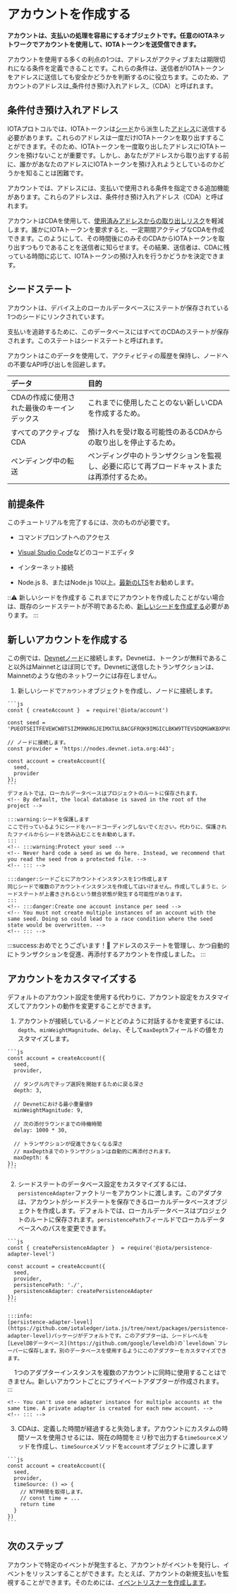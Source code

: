 # アカウントを作成する
<!-- # Create an account -->

**アカウントは、支払いの処理を容易にするオブジェクトです。任意のIOTAネットワークでアカウントを使用して、IOTAトークンを送受信できます。**
<!-- **An account is an object that makes it easier to handle payments. You can use your account on any IOTA network to send and receive IOTA tokens.** -->

アカウントを使用する多くの利点の1つは、アドレスがアクティブまたは期限切れになる条件を定義できることです。これらの条件は、送信者がIOTAトークンをアドレスに送信しても安全かどうかを判断するのに役立ちます。このため、アカウントのアドレスは_条件付き預け入れアドレス_（CDA）と呼ばれます。
<!-- One of the many benefits of using accounts is that you can define conditions in which your addresses are active or expired. These conditions help senders to decide whether it's safe to send tokens to an address. For this reason, addresses in accounts are called _conditional deposit addresses_ (CDA). -->

## 条件付き預け入れアドレス
<!-- ## Conditional deposit addresses -->

IOTAプロトコルでは、IOTAトークンは[シード](root://getting-started/0.1/introduction/what-is-a-seed.md)から派生した[アドレス](root://dev-essentials/0.1/concepts/addresses-and-signatures.md)に送信する必要があります。これらのアドレスは一度だけIOTAトークンを取り出すすることができます。そのため、IOTAトークンを一度取り出したアドレスにIOTAトークンを預けないことが重要です。しかし、あなたがアドレスから取り出すする前に、誰かがあなたのアドレスにIOTAトークンを預け入れようとしているのかどうかを知ることは困難です。
<!-- In the IOTA protocol, IOTA tokens must be sent to [addresses](root://dev-essentials/0.1/concepts/addresses-and-signatures.md), which are derived from your [seed](root://getting-started/0.1/introduction/what-is-a-seed.md). These addresses may be withdrawn from only once. As a result, it's important that no one deposits IOTA tokens into a withdrawn address. But, it's difficult to know when or if someone is going to deposit IOTA tokens into your address before you withdraw from it. -->

アカウントでは、アドレスには、支払いで使用される条件を指定できる追加機能があります。これらのアドレスは、条件付き預け入れアドレス（CDA）と呼ばれます。
<!-- In accounts, addresses come with extra features that allow you to specify the conditions in which they may be used in payments. These addresses are called conditional deposit addresses (CDA). -->

アカウントはCDAを使用して、[使用済みアドレスからの取り出しリスク](root://dev-essentials/0.1/concepts/addresses-and-signatures.md#address-reuse)を軽減します。誰かにIOTAトークンを要求すると、一定期間アクティブなCDAを作成できます。このようにして、その時間後にのみそのCDAからIOTAトークンを取り出すつもりであることを送信者に知らせます。その結果、送信者は、CDAに残っている時間に応じて、IOTAトークンの預け入れを行うかどうかを決定できます。
<!-- Accounts use CDAs to help reduce the [risk of withdrawing from spent addresses](root://dev-essentials/0.1/concepts/addresses-and-signatures.md#address-reuse). When you request IOTA tokens from someone, you can create a CDA that's active for a certain period of time. This way, you let the sender know that you intend to withdraw from that address only after that time. As a result, the sender can decide whether to make a deposit, depending on how much time is left on a CDA. -->

## シードステート
<!-- ## Seed state -->

アカウントは、デバイス上のローカルデータベースにステートが保存されている1つのシードにリンクされています。
<!-- An account is linked to one seed whose state is stored in a local database on your device. -->

支払いを追跡するために、このデータベースにはすべてのCDAのステートが保存されます。このステートはシードステートと呼ばれます。
<!-- To keep track of payments, this database stores the state of all CDAs. This state is called the seed state. -->

アカウントはこのデータを使用して、アクティビティの履歴を保持し、ノードへの不要なAPI呼び出しを回避します。
<!-- Accounts use this data to keep a history of activity and to avoid making unnecessary API calls to nodes. -->

| **データ** | **目的** |
| :----- | :--- |
| CDAの作成に使用された最後のキーインデックス | これまでに使用したことのない新しいCDAを作成するため。 |
| すべてのアクティブなCDA | 預け入れを受け取る可能性のあるCDAからの取り出しを停止するため。 |
| ペンディング中の転送 | ペンディング中のトランザクションを監視し、必要に応じて再ブロードキャストまたは再添付するため。 |

<!-- |:-----------------|:----------| -->
<!-- |**Data**| **Purpose**| -->
<!-- |:-----------------|:----------| -->
<!-- |The last key index that was used to create a CDA| Create a new CDA that has never been used before| -->
<!-- |All active CDAs|Stop withdrawals from CDAs that may receive deposits| -->
<!-- |Pending transfers| Monitor pending transactions and rebroadcast or reattach them if necessary| -->

## 前提条件
<!-- ## Prerequisites -->

このチュートリアルを完了するには、次のものが必要です。
<!-- To complete this tutorial, you need the following: -->

* コマンドプロンプトへのアクセス
<!-- * Access to a command prompt -->
* [Visual Studio Code](https://code.visualstudio.com/Download)などのコードエディタ
<!-- * A code editor such as [Visual Studio Code](https://code.visualstudio.com/Download) -->
* インターネット接続
<!-- * An Internet connection -->
* Node.js 8、またはNode.js 10以上。[最新のLTS](https://nodejs.org/en/download/)をお勧めします。
<!-- * Node.js 8, or Node.js 10 or higher. We recommend the [latest LTS](https://nodejs.org/en/download/). -->

:::warning: 新しいシードを作成する
これまでにアカウントを作成したことがない場合は、既存のシードステートが不明であるため、[新しいシードを作成する](root://getting-started/0.1/tutorials/get-started.md)必要があります。
:::
<!-- :::warning: Create a new seed -->
<!-- If you have never created an account before, you must [create a new seed](root://getting-started/0.1/tutorials/get-started.md) because existing seed states are unknown. -->
<!-- ::: -->

## 新しいアカウントを作成する
<!-- ## Create a new account -->

この例では、[Devnetノード](root://getting-started/0.1/references/iota-networks.md#devnet)に接続します。Devnetは、トークンが無料であること以外はMainnetとほぼ同じです。Devnetに送信したトランザクションは、Mainnetのような他のネットワークには存在しません。
<!-- In this example, we connect to a [Devnet node](root://getting-started/0.1/references/iota-networks.md#devnet). The Devnet is similar to the Mainnet, except the tokens are free. Any transactions that you send to the Devnet do not exist on other networks such as the Mainnet. -->

1. 新しいシードで`アカウント`オブジェクトを作成し、ノードに接続します。
  <!-- 1. Create an `account` object with a new seed and connect to a node -->

    ```js
    const { createAccount }  = require('@iota/account')

    const seed = 'PUEOTSEITFEVEWCWBTSIZM9NKRGJEIMXTULBACGFRQK9IMGICLBKW9TTEVSDQMGWKBXPVCBMMCXWMNPDX';

    // ノードに接続します。
    const provider = 'https://nodes.devnet.iota.org:443';

    const account = createAccount({
      seed,
      provider
    });
    ```
    デフォルトでは、ローカルデータベースはプロジェクトのルートに保存されます。
    <!-- By default, the local database is saved in the root of the project -->

    :::warning:シードを保護します
    ここで行っているようにシードをハードコーディングしないでください。代わりに、保護されたファイルからシードを読み込むことをお勧めします。
    :::
    <!-- :::warning:Protect your seed -->
    <!-- Never hard code a seed as we do here. Instead, we recommend that you read the seed from a protected file. -->
    <!-- ::: -->

    :::danger:シードごとにアカウントインスタンスを1つ作成します
    同じシードで複数のアカウントインスタンスを作成してはいけません。作成してしまうと、シードステートが上書きされるという競合状態が発生する可能性があります。
    :::
    <!-- :::danger:Create one account instance per seed -->
    <!-- You must not create multiple instances of an account with the same seed. Doing so could lead to a race condition where the seed state would be overwritten. -->
    <!-- ::: -->

:::success:おめでとうございます！:tada:
アドレスのステートを管理し、かつ自動的にトランザクションを促進、再添付するアカウントを作成しました。
:::
<!-- :::success:Congratulations! :tada: -->
<!-- You've created an account that will automatically promote and reattach transactions as well as manage the state of your addresses. -->
<!-- ::: -->

## アカウントをカスタマイズする
<!-- ## Customize your account -->

デフォルトのアカウント設定を使用する代わりに、アカウント設定をカスタマイズしてアカウントの動作を変更することができます。
<!-- Instead of using the default account settings, you can customize them to change how your account behaves. -->

1. アカウントが接続しているノードとどのように対話するかを変更するには、`depth`、`minWeightMagnitude`、`delay`、そして`maxDepth`フィールドの値をカスタマイズします。
  <!-- 1. To change how your account interacts with its connected nodes, customize the values of the `depth`, `minWeightMagnitude`, `delay`, and `maxDepth` fields -->

    ```js
    const account = createAccount({
      seed,
      provider,

      // タングル内でチップ選択を開始するために戻る深さ
      depth: 3,

      // Devnetにおける最小重量値9
      minWeightMagnitude: 9,

      // 次の添付ラウンドまでの待機時間
      delay: 1000 * 30,

      // トランザクションが促進できなくなる深さ
      // maxDepthまでのトランザクションは自動的に再添付されます。
      maxDepth: 6
    });
    ```

2. シードステートのデータベース設定をカスタマイズするには、`persistenceAdapter`ファクトリーをアカウントに渡します。このアダプタは、アカウントがシードステートを保存できるローカルデータベースオブジェクトを作成します。デフォルトでは、ローカルデータベースはプロジェクトのルートに保存されます。`persistencePath`フィールドでローカルデータベースへのパスを変更できます。
  <!-- 2. To customize the database settings that your seed state, pass a `persistenceAdapter` factory to your account. This adapter creates a local database object to which the account can save the seed state. By default, the local database is saved in the root of the project. You can change the path to the local database in the `persistencePath` field. -->

    ```js
    const { createPersistenceAdapter }  = require('@iota/persistence-adapter-level')

    const account = createAccount({
      seed,
      provider,
      persistencePath: './',
      persistenceAdapter: createPersistenceAdapter
    });
    ```

    :::info:
    [persistence-adapter-level](https://github.com/iotaledger/iota.js/tree/next/packages/persistence-adapter-level)パッケージがデフォルトです。このアダプターは、シードレベルを[LevelDBデータベース](https://github.com/google/leveldb)の`leveldown`フレーバーに保存します。別のデータベースを使用するようにこのアダプターをカスタマイズできます。

    1つのアダプターインスタンスを複数のアカウントに同時に使用することはできません。新しいアカウントごとにプライベートアダプターが作成されます。
    :::
    <!-- :::info: -->
    <!-- The [persistence-adapter-level](https://github.com/iotaledger/iota.js/tree/next/packages/persistence-adapter-level) package is the default. This adapter stores the seed state in the `leveldown` flavor of the [LevelDB database](https://github.com/google/leveldb). You can customize this adapter to use a different database. -->

    <!-- You can't use one adapter instance for multiple accounts at the same time. A private adapter is created for each new account. -->
    <!-- ::: -->

3. CDAは、定義した時間が経過すると失効します。アカウントにカスタムの時間ソースを使用させるには、現在の時間をミリ秒で出力する`timeSource`メソッドを作成し、`timeSource`メソッドを`account`オブジェクトに渡します
  <!-- 3. CDAs expire after a time that you define. To have your account use a custom source of time, create a `timeSource` method that outputs the current time in milliseconds, and pass it to your `account` object -->

    ```js
    const account = createAccount({
      seed,
      provider,
      timeSource: () => {
        // NTP時間を取得します。
        // const time = ...
        return time
      }
    })
    ```

## 次のステップ
<!-- ## Next steps -->

アカウントで特定のイベントが発生すると、アカウントがイベントを発行し、イベントをリッスンすることができます。たとえば、アカウントの新規支払いを監視することができます。そのためには、[イベントリスナーを作成します](../how-to-guides/listen-to-events.md)。
<!-- After certain events happen in your account, it emits them, and allows you to listen for them. For example, you may want to monitor your account for new payments. To do so, you need to [create an event listener](../how-to-guides/listen-to-events.md). -->
